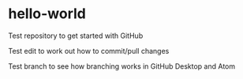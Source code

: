 # hello-world
Test repository to get started with GitHub

Test edit to work out how to commit/pull changes

Test branch to see how branching works in GitHub Desktop and Atom
